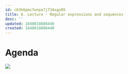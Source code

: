 ```yaml
---
id: c63k6pmcfwnpa7j734xgo05
title: 8. Lecture - Regular expressions and sequences
desc: ''
updated: 1648018886440
created: 1648018886440
---
```

# Agenda
![](/assets/images/2022-03-23-08-02-02.png)
